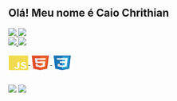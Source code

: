 ## Olá! Meu nome é Caio Chrithian 
<a href="https://github.com/CaioChristhian">
  <img height="150em" src="https://github-readme-stats-eight-theta.vercel.app/api?username=CaioChristhian&show_icons=true&theme=dracula&include_all_commits=true&count_private=true"/>
  <img height="150em" src="https://github-readme-stats-eight-theta.vercel.app/api/top-langs/?username=CaioChristhian&layout=compact&langs_count=8&theme=dracula"/>
 <div>
  <a href="https://github.com/caiochristhian">
  <img height="150em" src="https://github-readme-stats.vercel.app/api?username=caiochristhian&show_icons=true&theme=dracula&include_all_commits=true&count_private=true"/>
  <img height="150em" src="https://github-readme-stats.vercel.app/api/top-langs/?username=caiochristhian&layout=compact&langs_count=8&theme=dracula"/>
<div>
<div style="display: inline_block"><br>
  <img align="center" alt="Caio-Js" height="30" width="40" src="https://raw.githubusercontent.com/devicons/devicon/master/icons/javascript/javascript-plain.svg">
  <img align="center" alt="Caio-HTML" height="30" width="40" src="https://raw.githubusercontent.com/devicons/devicon/master/icons/html5/html5-original.svg">
  <img align="center" alt="Caio-CSS" height="30" width="40" src="https://raw.githubusercontent.com/devicons/devicon/master/icons/css3/css3-original.svg">
</div>
  
  ##
  
  <div>
  <a href = "mailto: caiochristhianz@gmail.com"><img src="https://img.shields.io/badge/-Gmail-%23EA4335?style=for-the-badge&logo=gmail&logoColor=white" target="_blank"></a>
  <a href="https://instagram.com/caiochristhian" target="_blank"><img src="https://img.shields.io/badge/-Instagram-%23E4405F?style=for-the-badge&logo=instagram&logoColor=white" target="_blank"></a>
</div>
